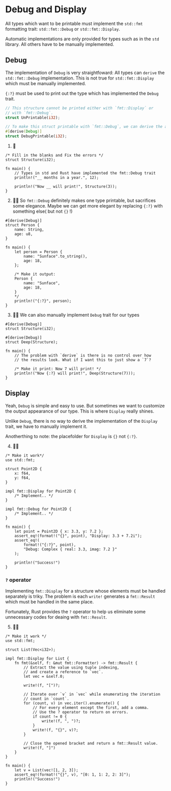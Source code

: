 # Debug and Display
All types which want to be printable must implement the `std::fmt` formatting trait: `std::fmt::Debug` or `std::fmt::Display`. 

Automatic implementations are only provided for types such as in the `std` library. All others have to be manually implemented.

## Debug
The implementation of `Debug` is very straightfoward: All types can `derive` the `std::fmt::Debug` implementation. This is not true for `std::fmt::Display` which must be manually implemented.

`{:?}` must be used to print out the type which has implemented the `Debug` trait.

```rust
// This structure cannot be printed either with `fmt::Display` or
// with `fmt::Debug`.
struct UnPrintable(i32);

// To make this struct printable with `fmt::Debug`, we can derive the automatic implementations provided by Rust
#[derive(Debug)]
struct DebugPrintable(i32);
```

1. 🌟
```rust,editable
/* Fill in the blanks and Fix the errors */
struct Structure(i32);

fn main() {
    // Types in std and Rust have implemented the fmt::Debug trait
    println!("__ months in a year.", 12);

    println!("Now __ will print!", Structure(3));
}
```

2. 🌟🌟 So `fmt::Debug` definitely makes one type printable, but sacrifices some elegance. Maybe we can get more elegant by replacing `{:?}` with something else( but not `{}` !) 
```rust,editable
#[derive(Debug)]
struct Person {
    name: String,
    age: u8,
}

fn main() {
    let person = Person {
        name: "Sunface".to_string(),
        age: 18,
    };

    /* Make it output:
    Person {
        name: "Sunface",
        age: 18,
    }
    */
    println!("{:?}", person);
}
```

3. 🌟🌟 We can also manually implement `Debug` trait for our types
```rust,editable
#[derive(Debug)]
struct Structure(i32);

#[derive(Debug)]
struct Deep(Structure);

fn main() {
    // The problem with `derive` is there is no control over how
    // the results look. What if I want this to just show a `7`?

    /* Make it print: Now 7 will print! */
    println!("Now {:?} will print!", Deep(Structure(7)));
}
```

## Display
Yeah, `Debug` is simple and easy to use. But sometimes we want to customize the output appearance of our type. This is where `Display` really shines.

Unlike `Debug`, there is no way to derive the implementation of the `Display` trait, we have to manually implement it.

Anotherthing to note: the placefolder for `Display` is `{}` not `{:?}`.

4. 🌟🌟
```rust,editable
/* Make it work*/
use std::fmt;

struct Point2D {
    x: f64,
    y: f64,
}

impl fmt::Display for Point2D {
    /* Implement.. */
}

impl fmt::Debug for Point2D {
    /* Implement.. */
}

fn main() {
    let point = Point2D { x: 3.3, y: 7.2 };
    assert_eq!(format!("{}", point), "Display: 3.3 + 7.2i");
    assert_eq!(
        format!("{:?}", point),
        "Debug: Complex { real: 3.3, imag: 7.2 }"
    );

    println!("Success!")
}
```


### `?` operator

Implementing `fmt::Display` for a structure whose elements must be handled separately is triky. The problem is each `write!` generates a `fmt::Result` which must be handled in the same place.

Fortunately, Rust provides the `?` operator to help us eliminate some unnecessary codes for deaing with `fmt::Result`.

5. 🌟🌟
```rust,editable
/* Make it work */
use std::fmt;

struct List(Vec<i32>);

impl fmt::Display for List {
    fn fmt(&self, f: &mut fmt::Formatter) -> fmt::Result {
        // Extract the value using tuple indexing,
        // and create a reference to `vec`.
        let vec = &self.0;

        write!(f, "[")?;

        // Iterate over `v` in `vec` while enumerating the iteration
        // count in `count`.
        for (count, v) in vec.iter().enumerate() {
            // For every element except the first, add a comma.
            // Use the ? operator to return on errors.
            if count != 0 {
                write!(f, ", ")?;
            }
            write!(f, "{}", v)?;
        }

        // Close the opened bracket and return a fmt::Result value.
        write!(f, "]")
    }
}

fn main() {
    let v = List(vec![1, 2, 3]);
    assert_eq!(format!("{}", v), "[0: 1, 1: 2, 2: 3]");
    println!("Success!")
}
```

